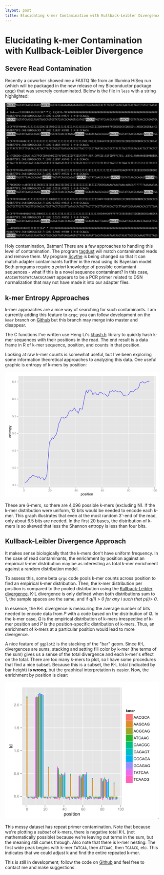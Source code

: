 ```yaml
---
layout: post
title: Elucidating k-mer Contamination with Kullback-Leibler Divergence
---
```


# Elucidating k-mer Contamination with Kullback-Leibler Divergence

## Severe Read Contamination

Recently a coworker showed me a FASTQ file from an Illumina HiSeq run
(which will be packaged in the new release of my Bioconductor package
[qrqc](http://www.bioconductor.org/packages/release/bioc/html/qrqc.html))
that was severely contaminated. Below is the file in `less` with a
string highlighted:

![A severely contaminated file in less, with many contaminants highlighted](/images/less_contams.png)

Holy contamination, Batman! There are a few approaches to handling
this level of contamination. The program
[tagdust](http://www.ncbi.nlm.nih.gov/pubmed/19737799) will match
contaminated reads and remove them. My program
[Scythe](github.com/vsbuffalo/scythe) is being changed so that it can
match adapter contaminants further in the read using its Bayesian
model. Both programs require *a priori* knowledge of possible
contamiant sequences - what if this is a novel sequence contaminant?
In this case, `AAGCAGTGGTATCAACGCAGAGT` appears to be a PCR primer
related to DSN normalization that may not have made it into our
adapter files.

## k-mer Entropy Approaches

k-mer approaches are a nice way of searching for such contaminants. I
am currently adding this feature to `qrqc`; you can follow development
on the `kmer` branch on [Github](http://github.com/vsbuffalo/qrqc) but
this branch may merge into master and disappear.

The C functions I've written use Heng Li's
[khash.h](http://attractivechaos.awardspace.com/khash.h.html) library
to quickly hash k-mer sequences with their positions in the read. The
end result is a data frame in R of k-mer sequence, position, and
counts in that position.

Looking at raw k-mer counts is somewhat useful, but I've been
exploring some information theoretical approaches to analyzing this
data. One useful graphic is entropy of k-mers by position:

![k-mer entropy increasing by position in read](/images/kmer_entropy.png)

These are 6-mers, so there are 4,096 possible k-mers (excluding N). If
the k-mer distribution were uniform, 12 bits would be needed to encode
each k-mer. This graph illustrates that even at the most random 3'-end
of the read, only about 6.5 bits are needed. In the first 20 bases,
the distribution of k-mers is so skewed that less the Shannon entropy
is less than four bits.

## Kullback-Leibler Divergence Approach

It makes sense biologically that the k-mers don't have uniform
frequency. In the case of read contaminants, the enrichment by
position against an empirical k-mer distribution may be as interesting
as total k-mer enrichment against a random distribution model.

To assess this, some beta `qrqc` code pools k-mer counts across
position to find an empirical k-mer distribution. Then, the k-mer
distribution per position is compared to the pooled distribution using
the
[Kullback-Leibler divergence](http://en.wikipedia.org/wiki/Kullback%E2%80%93Leibler_divergence). K-L
divergence is only defined when both distributions sum to 1, the
sample spaces are the same, and if *q(i) > 0 for any i such that p(i)>
0*.

In essence, the K-L divergence is measuring the average number of bits
needed to encode data from *P* with a code based on the distribution
of *Q*. In the k-mer case, *Q* is the empirical distribution of k-mers
irrespective of k-mer position and *P* is the position-specific
distribution of k-mers. Thus, an enrichment of k-mers at a particular
position would lead to more divergence.

A nice feature of `ggplot2` is the stacking of the "bar" geom. Since
K-L divergences are sums, stacking and setting fill color by k-mer
(the terms of the sum) gives us a sense of the total divergence and
each k-mer's effect on the total. There are too many k-mers to plot,
so I have some procedures that find a nice subset. Because this is a
subset, the K-L total (indicated by bar height) **is wrong**, but the
graphical interpretation is easier. Now, the enrichment by position is
clear:

![Kullback-Leibler divergence of k-mers](/images/kl_kmer.png)

This messy dataset has repeat primer contamination. Note that because
we're plotting a *subset* of k-mers, there is negative total K-L (not
mathematically possible) because we're leaving out terms in the sum,
but the meaning still comes through. Also note that there is k-mer
nesting: The first wide peak begins with k-mer `TATCAA`, then
`ATCAAC`, then `TCAACG`, etc. This indicates that we could adjust k
and find the entire repeated k-mer.

This is still in development; follow the code on
[Github](http://github.com/vsbuffalo/qrqc) and feel free to contact me
and make suggestions.
